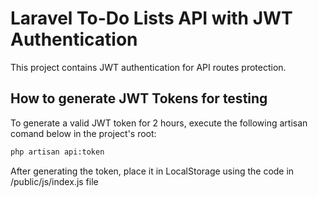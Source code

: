# Laravel To-Do Lists API with JWT Authentication

This project contains JWT authentication for API routes protection.

## How to generate JWT Tokens for testing

To generate a valid JWT token for 2 hours, execute the following artisan comand below in the project's root:

```bash
php artisan api:token
```
After generating the token, place it in LocalStorage using the code in /public/js/index.js file